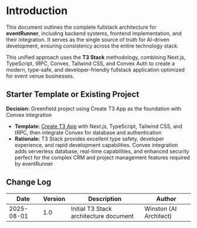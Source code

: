 # Introduction

This document outlines the complete fullstack architecture for **eventRunner**, including backend systems, frontend implementation, and their integration. It serves as the single source of truth for AI-driven development, ensuring consistency across the entire technology stack.

This unified approach uses the **T3 Stack** methodology, combining Next.js, TypeScript, tRPC, Convex, Tailwind CSS, and Convex Auth to create a modern, type-safe, and developer-friendly fullstack application optimized for event venue businesses.

## Starter Template or Existing Project

**Decision:** Greenfield project using Create T3 App as the foundation with Convex integration
- **Template:** [Create T3 App](https://create.t3.gg/) with Next.js, TypeScript, Tailwind CSS, and tRPC, then integrate Convex for database and authentication
- **Rationale:** T3 Stack provides excellent type safety, developer experience, and rapid development capabilities. Convex integration adds serverless database, real-time capabilities, and enhanced security perfect for the complex CRM and project management features required by eventRunner

## Change Log

| Date | Version | Description | Author |
|------|---------|-------------|--------|
| 2025-08-01 | 1.0 | Initial T3 Stack architecture document | Winston (AI Architect) |
